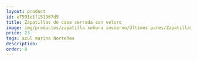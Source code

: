 ```yaml
---
layout: product
id: e7591e1f151367d9
title: Zapatillas de casa cerrada con velcro
image: img/productos/zapatilla señora invierno/Últimos pares/Zapatillas de casa cerrada con velcro=23=azul marino Norteñas.webp
price: 23
tags: azul marino Norteñas
description: 
order: 0
---
```

